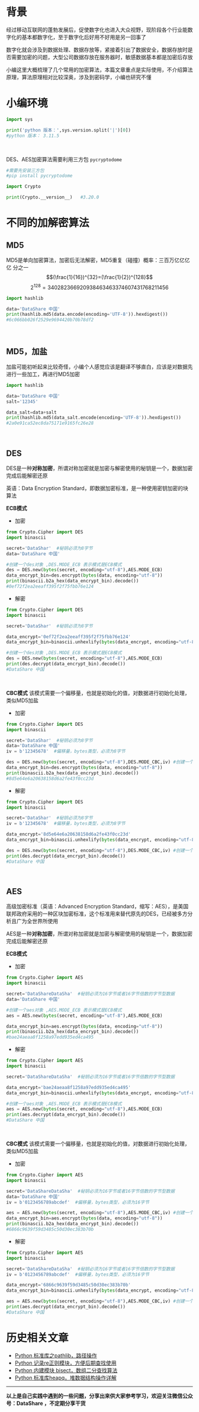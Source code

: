 # 背景
经过移动互联网的蓬勃发展后，促使数字化也进入大众视野，现阶段各个行业能数字化的基本都数字化，至于数字化后好用不好用是另一回事了

数字化就会涉及到数据处理、数据存放等，紧接着引出了数据安全，数据存放时是否需要加密的问题，大型公司数据存放在服务器时，敏感数据基本都是加密后存放

小编这里大概梳理了几个常用的加密算法，本篇文章重点是实际使用，不介绍算法原理，算法原理相对比较深奥，涉及到密码学，小编也研究不懂

# 小编环境
```python
import sys

print('python 版本：',sys.version.split('|')[0])   
#python 版本： 3.11.5
```
<br/>

DES、AES加密算法需要利用三方包 `pycryptodome`

```python
#需要先安装三方包
#pip install pycryptodome

import Crypto

print(Crypto.__version__)   #3.20.0
```
# 不同的加解密算法
## MD5
MD5是单向加密算法，加密后无法解密，MD5重复（碰撞）概率：三百万亿亿亿亿 分之一
$$(\frac{1}{16})^{32}=(\frac{1}{2})^{128}$$
$$2^{128}=340 2823 66920938 46346337 46074317 68211456$$

```python
import hashlib

data='DataShare 中国'
print(hashlib.md5(data.encode(encoding='UTF-8')).hexdigest())
#6c066bb026f2529e9694420b70b78df2
```
<br/>

## MD5，加盐
加盐可能初听起来比较奇怪，小编个人感觉应该是翻译不够直白，应该是对数据先进行一些加工，再进行MD5加密
```python
import hashlib

data='DataShare 中国'
salt='12345'

data_salt=data+salt
print(hashlib.md5(data_salt.encode(encoding='UTF-8')).hexdigest())
#2a0e91ca52ec8da75171e9165fc26e28
```
<br/>

## DES
DES是一种**对称加密**，所谓对称加密就是加密与解密使用的秘钥是一个，数据加密完成后能解密还原

英语：Data Encryption Standard，即数据加密标准，是一种使用密钥加密的块算法

**ECB模式**
- 加密
```python
from Crypto.Cipher import DES
import binascii

secret='DataShar'  #秘钥必须为8字节
data='DataShare 中国'

#创建一个des对象 ,DES.MODE_ECB 表示模式是ECB模式
des = DES.new(bytes(secret, encoding="utf-8"),AES.MODE_ECB)  
data_encrypt_bin=des.encrypt(bytes(data, encoding="utf-8"))
print(binascii.b2a_hex(data_encrypt_bin).decode())
#0ef72f2ea2eeaff395f2f75fbb76e124
```
- 解密
```python
from Crypto.Cipher import DES
import binascii

secret='DataShar'  #秘钥必须为8字节

data_encrypt='0ef72f2ea2eeaff395f2f75fbb76e124'
data_encrypt_bin=binascii.unhexlify(bytes(data_encrypt, encoding="utf-8"))

#创建一个des对象 ,DES.MODE_ECB 表示模式是ECB模式
des = DES.new(bytes(secret, encoding="utf-8"),AES.MODE_ECB) 
print(des.decrypt(data_encrypt_bin).decode())
#DataShare 中国
```
<br/>

**CBC模式**
该模式需要一个偏移量，也就是初始化的值，对数据进行初始化处理，类似MD5加盐
- 加密
```python
from Crypto.Cipher import DES
import binascii

secret='DataShar'  #秘钥必须为8字节
data='DataShare 中国'
iv = b'12345678'  #偏移量，bytes类型，必须为8字节

des = DES.new(bytes(secret, encoding="utf-8"),DES.MODE_CBC,iv) #创建一个des对象
data_encrypt_bin=des.encrypt(bytes(data, encoding="utf-8"))
print(binascii.b2a_hex(data_encrypt_bin).decode())
#8d5e64e6a20638158d6a2fe43f0cc23d
```

- 解密
```python
from Crypto.Cipher import DES
import binascii

secret='DataShar'  #秘钥必须为8字节
iv = b'12345678'  #偏移量，bytes类型，必须为8字节

data_encrypt='8d5e64e6a20638158d6a2fe43f0cc23d'
data_encrypt_bin=binascii.unhexlify(bytes(data_encrypt, encoding="utf-8"))

des = DES.new(bytes(secret, encoding="utf-8"),DES.MODE_CBC,iv) #创建一个des对象
print(des.decrypt(data_encrypt_bin).decode())
#DataShare 中国
```
<br/>

## AES
高级加密标准（英语：Advanced Encryption Standard，缩写：AES），是美国联邦政府采用的一种区块加密标准，这个标准用来替代原先的DES，已经被多方分析且广为全世界所使用

AES是一种**对称加密**，所谓对称加密就是加密与解密使用的秘钥是一个，数据加密完成后能解密还原

**ECB模式**

- 加密
```python
from Crypto.Cipher import AES
import binascii

secret='DataShareDataSha'  #秘钥必须为16字节或者16字节倍数的字节型数据
data='DataShare 中国'

#创建一个aes对象 ,AES.MODE_ECB 表示模式是ECB模式
aes = AES.new(bytes(secret, encoding="utf-8"),AES.MODE_ECB)  

data_encrypt_bin=aes.encrypt(bytes(data, encoding="utf-8"))
print(binascii.b2a_hex(data_encrypt_bin).decode())
#bae24aeaa8f1258a97edd935ed4ca495
```
- 解密
```python
from Crypto.Cipher import AES
import binascii

secret='DataShareDataSha'  #秘钥必须为16字节或者16字节倍数的字节型数据

data_encrypt='bae24aeaa8f1258a97edd935ed4ca495'
data_encrypt_bin=binascii.unhexlify(bytes(data_encrypt, encoding="utf-8"))

#创建一个aes对象 ,AES.MODE_ECB 表示模式是ECB模式
aes = AES.new(bytes(secret, encoding="utf-8"),AES.MODE_ECB)
print(aes.decrypt(data_encrypt_bin).decode())
#DataShare 中国
```
<br/>

**CBC模式**
该模式需要一个偏移量，也就是初始化的值，对数据进行初始化处理，类似MD5加盐
- 加密
```python
from Crypto.Cipher import AES
import binascii

secret='DataShareDataSha'  #秘钥必须为16字节或者16字节倍数的字节型数据
data='DataShare 中国'
iv = b'0123456789abcdef'  #偏移量，bytes类型，必须为16字节

aes = AES.new(bytes(secret, encoding="utf-8"),AES.MODE_CBC,iv) #创建一个aes对象
data_encrypt_bin=aes.encrypt(bytes(data, encoding="utf-8"))
print(binascii.b2a_hex(data_encrypt_bin).decode())
#6866c9639f59d3485c50d30ec383b70b
```

- 解密
```python
from Crypto.Cipher import AES
import binascii

secret='DataShareDataSha'  #秘钥必须为16字节或者16字节倍数的字节型数据
iv = b'0123456789abcdef'  #偏移量，bytes类型，必须为16字节

data_encrypt='6866c9639f59d3485c50d30ec383b70b'
data_encrypt_bin=binascii.unhexlify(bytes(data_encrypt, encoding="utf-8"))

aes = AES.new(bytes(secret, encoding="utf-8"),AES.MODE_CBC,iv) #创建一个aes对象
print(aes.decrypt(data_encrypt_bin).decode())
#DataShare 中国
```

# 历史相关文章
- [Python 标准库之pathlib，路径操作](../Python基础库/Python-标准库之pathlib，路径操作.md)
- [Python 记录re正则模块，方便后期查找使用](../Python基础库/Python-记录re正则模块，方便后期查找使用.md)
- [Python 内建模块 bisect，数组二分查找算法](../Python基础库/Python-内建模块-bisect，数组二分查找算法.md)
- [Python 标准库heapq，堆数据结构操作详解](../Python基础库/Python-标准库heapq，堆数据结构操作详解.md)

**************************************************************************
**以上是自己实践中遇到的一些问题，分享出来供大家参考学习，欢迎关注微信公众号：DataShare ，不定期分享干货**
